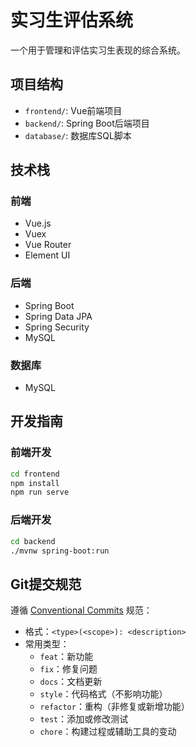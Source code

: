 # 实习生评估系统

一个用于管理和评估实习生表现的综合系统。

## 项目结构

- `frontend/`: Vue前端项目
- `backend/`: Spring Boot后端项目
- `database/`: 数据库SQL脚本

## 技术栈

### 前端
- Vue.js
- Vuex
- Vue Router
- Element UI

### 后端
- Spring Boot
- Spring Data JPA
- Spring Security
- MySQL

### 数据库
- MySQL

## 开发指南

### 前端开发
```bash
cd frontend
npm install
npm run serve
```

### 后端开发
```bash
cd backend
./mvnw spring-boot:run
```

## Git提交规范

遵循 [Conventional Commits](https://www.conventionalcommits.org/en/v1.0.0/) 规范：
- 格式：`<type>(<scope>): <description>`
- 常用类型：
  - `feat`：新功能
  - `fix`：修复问题
  - `docs`：文档更新
  - `style`：代码格式（不影响功能）
  - `refactor`：重构（非修复或新增功能）
  - `test`：添加或修改测试
  - `chore`：构建过程或辅助工具的变动
